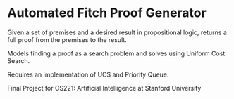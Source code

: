 # Automated Fitch Proof Generator

Given a set of premises and a desired result in propositional logic, returns a full proof from the premises to the result.

Models finding a proof as a search problem and solves using Uniform Cost Search.

Requires an implementation of UCS and Priority Queue.

Final Project for CS221: Artificial Intelligence at Stanford University
